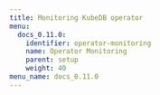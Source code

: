 ```yaml
---
title: Monitoring KubeDB operator
menu:
  docs_0.11.0:
    identifier: operator-monitoring
    name: Operator Monitoring
    parent: setup
    weight: 40
menu_name: docs_0.11.0
---
```



